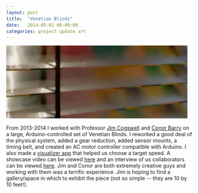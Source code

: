 ```yaml
---
layout: post
title:  "Venetian Blinds"
date:   2014-05-01 00:00:00
categories: project update art
---
```


![Alt text](/blinds-ribbon-blur.jpg)

From 2013-2014 I worked with Professor [Jim Cogswell](http://www.jimcogswell.com/") and [Conor Barry](http://conorbarry.me/) on a large, Arduino-controlled set of Venetian Blinds.  I reworked a good deal of the physical system, added a gear reduction, added sensor mounts, a timing belt, and created an AC motor controller compatible with Arduino.  I also made a [visualizer app](http://www-personal.umich.edu/~clharman/blinds.html) that helped us choose a target speed. A showcase video can be viewed [here](http://vimeo.com/97009924) and an interview of us collaborators can be viewed [here](http://vimeo.com/97661352).  Jim and Conor are both extremely creative guys and working with them was a terrific experience.  Jim is hoping to find a gallery/space in which to exhibit the piece (not so simple -- they are 10 by 10 feet!).

